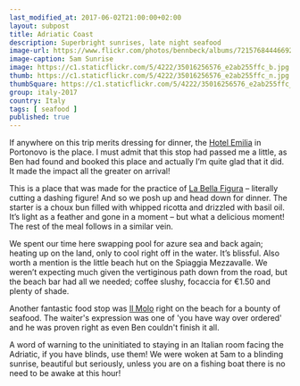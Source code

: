 ```yaml
--- 
last_modified_at: 2017-06-02T21:00:00+02:00
layout: subpost
title: Adriatic Coast
description: Superbright sunrises, late night seafood
image-url: https://www.flickr.com/photos/bennbeck/albums/72157684446692855
image-caption: 5am Sunrise
image: https://c1.staticflickr.com/5/4222/35016256576_e2ab255ffc_b.jpg
thumb: https://c1.staticflickr.com/5/4222/35016256576_e2ab255ffc_n.jpg
thumbSquare: https://c1.staticflickr.com/5/4222/35016256576_e2ab255ffc_q.jpg
group: italy-2017
country: Italy
tags: [ seafood ]
published: true
---
```


If anywhere on this trip merits dressing for dinner, the [Hotel Emilia](http://www.hotelemilia.com/en/) in Portonovo is the place. 
I must admit that this stop had passed me a little, as Ben had found and booked this place and actually I’m quite glad that it did.
It made the impact all the greater on arrival! 

This is a place that was made for the practice of [La Bella Figura](http://www.eyeitalia.com/la-bella-figura-italy/) – literally cutting a dashing figure!
And so we posh up and head down for dinner. The starter is a choux bun filled with whipped ricotta and drizzled with basil oil.
It’s light as a feather and gone in a moment – but what a delicious moment! The rest of the meal follows in a similar vein. 

We spent our time here swapping pool for azure sea and back again; heating up on the land, only to cool right off in the water.
It’s blissful. Also worth a mention is the little beach hut on the Spiaggia Mezzavalle. We weren’t expecting much given the vertiginous path down from the road,
but the beach bar had all we needed; coffee slushy, focaccia for €1.50 and plenty of shade. 

Another fantastic food stop was [Il Molo](http://ilmolo.it) right on the beach for a bounty of seafood. 
The waiter's expression was one of 'you have way over ordered' and he was proven right as even Ben couldn't finish it all.

A word of warning to the uninitiated to staying in an Italian room facing the Adriatic, if you have blinds, use them! We were woken at 5am to a blinding sunrise,
beautiful but seriously, unless you are on a fishing boat there is no need to be awake at this hour!